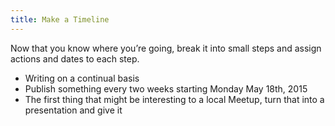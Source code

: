 ```yaml
---
title: Make a Timeline
---
```


Now that you know where you’re going, break it into small steps and assign
actions and dates to each step.

- Writing on a continual basis
- Publish something every two weeks starting Monday May 18th, 2015
- The first thing that might be interesting to a local Meetup, turn that into a
  presentation and give it

